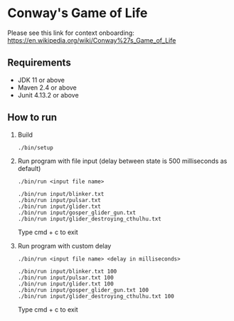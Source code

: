 # Conway's Game of Life

Please see this link for context onboarding: https://en.wikipedia.org/wiki/Conway%27s_Game_of_Life

## Requirements

- JDK 11 or above
- Maven 2.4 or above
- Junit 4.13.2 or above

## How to run

1. Build
   ```
   ./bin/setup
   ```
   
2. Run program with file input (delay between state is 500 milliseconds as default)
   ```
   ./bin/run <input file name>
   ```
   ```
   ./bin/run input/blinker.txt
   ./bin/run input/pulsar.txt
   ./bin/run input/glider.txt
   ./bin/run input/gosper_glider_gun.txt
   ./bin/run input/glider_destroying_cthulhu.txt
   ```
   Type cmd + c to exit
   
3. Run program with custom delay
   ```
   ./bin/run <input file name> <delay in milliseconds>
   ```
   ```
   ./bin/run input/blinker.txt 100
   ./bin/run input/pulsar.txt 100
   ./bin/run input/glider.txt 100
   ./bin/run input/gosper_glider_gun.txt 100
   ./bin/run input/glider_destroying_cthulhu.txt 100
   ```
   Type cmd + c to exit
   